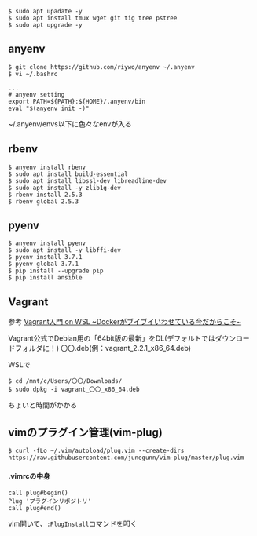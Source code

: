 ```
$ sudo apt upadate -y
$ sudo apt install tmux wget git tig tree pstree
$ sudo apt upgrade -y
```

## anyenv
```
$ git clone https://github.com/riywo/anyenv ~/.anyenv
$ vi ~/.bashrc
```

```~/.bashrc
...
# anyenv setting
export PATH=${PATH}:${HOME}/.anyenv/bin
eval "$(anyenv init -)"
```

~/.anyenv/envs以下に色々なenvが入る


## rbenv
```
$ anyenv install rbenv
$ sudo apt install build-essential
$ sudo apt install libssl-dev libreadline-dev
$ sudo apt install -y zlib1g-dev
$ rbenv install 2.5.3
$ rbenv global 2.5.3
```

## pyenv
```
$ anyenv install pyenv
$ sudo apt install -y libffi-dev
$ pyenv install 3.7.1
$ pyenv global 3.7.1
$ pip install --upgrade pip
$ pip install ansible
```

## Vagrant
参考
[Vagrant入門 on WSL ~Dockerがブイブイいわせている今だからこそ~](https://qiita.com/konankun/items/5d734a82f4c346e557bc)

Vagrant公式でDebian用の「64bit版の最新」をDL(デフォルトではダウンロードフォルダに！)
〇〇.deb(例：vagrant_2.2.1_x86_64.deb)

WSLで

```
$ cd /mnt/c/Users/〇〇/Downloads/
$ sudo dpkg -i vagrant_〇〇_x86_64.deb
```
ちょいと時間がかかる

## vimのプラグイン管理(vim-plug)

```
$ curl -fLo ~/.vim/autoload/plug.vim --create-dirs https://raw.githubusercontent.com/junegunn/vim-plug/master/plug.vim
```

#### .vimrcの中身

```
call plug#begin()
Plug 'プラグインリポジトリ'
call plug#end()
```

vim開いて、`:PlugInstall`コマンドを叩く

